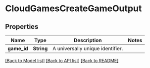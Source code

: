 # CloudGamesCreateGameOutput

## Properties

Name | Type | Description | Notes
------------ | ------------- | ------------- | -------------
**game_id** | **String** | A universally unique identifier. | 

[[Back to Model list]](../README.md#documentation-for-models) [[Back to API list]](../README.md#documentation-for-api-endpoints) [[Back to README]](../README.md)


